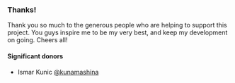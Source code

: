 ### Thanks!
Thank you so much to the generous people who are helping to support this project. You guys inspire me to be my very best, and keep my development on going. Cheers all!

#### Significant donors
 * Ismar Kunic [@kunamashina](https://github.com/kunamashina)
